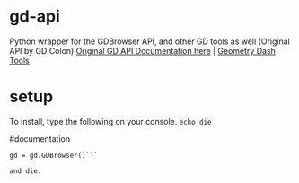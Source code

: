 # gd-api
Python wrapper for the GDBrowser API, and other GD tools as well (Original API by GD Colon)
[Original GD API Documentation here](https://gdbrowser.com/api) | [Geometry Dash Tools](https://gdcolon.com/tools) 

# setup
To install, type the following on your console.
```echo die```

#documentation
```import gd
gd = gd.GDBrowser()```

and die.

